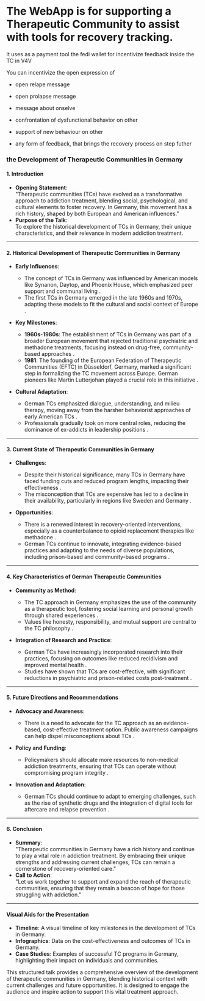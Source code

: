 # The WebApp is for supporting a Therapeutic Community to assist with tools for recovery tracking.

It uses as a payment tool the fedi wallet for incentivize feedback inside the TC in V4V

You can incentivize the open expression of
- open relape message
- open prolapse message
- message about onselve
- confrontation of dysfunctional behavior on other
- support of new behaviour on other

- any form of feedback, that brings the recovery process on step futher

### the Development of Therapeutic Communities in Germany  

#### **1. Introduction**  
- **Opening Statement**:  
  "Therapeutic communities (TCs) have evolved as a transformative approach to addiction treatment, blending social, psychological, and cultural elements to foster recovery. In Germany, this movement has a rich history, shaped by both European and American influences."  
- **Purpose of the Talk**:  
  To explore the historical development of TCs in Germany, their unique characteristics, and their relevance in modern addiction treatment.  

---

#### **2. Historical Development of Therapeutic Communities in Germany**  
- **Early Influences**:  
  - The concept of TCs in Germany was influenced by American models like Synanon, Daytop, and Phoenix House, which emphasized peer support and communal living .  
  - The first TCs in Germany emerged in the late 1960s and 1970s, adapting these models to fit the cultural and social context of Europe .  

- **Key Milestones**:  
  - **1960s-1980s**: The establishment of TCs in Germany was part of a broader European movement that rejected traditional psychiatric and methadone treatments, focusing instead on drug-free, community-based approaches .  
  - **1981**: The founding of the European Federation of Therapeutic Communities (EFTC) in Düsseldorf, Germany, marked a significant step in formalizing the TC movement across Europe. German pioneers like Martin Lutterjohan played a crucial role in this initiative .  

- **Cultural Adaptation**:  
  - German TCs emphasized dialogue, understanding, and milieu therapy, moving away from the harsher behaviorist approaches of early American TCs .  
  - Professionals gradually took on more central roles, reducing the dominance of ex-addicts in leadership positions .  

---

#### **3. Current State of Therapeutic Communities in Germany**  
- **Challenges**:  
  - Despite their historical significance, many TCs in Germany have faced funding cuts and reduced program lengths, impacting their effectiveness .  
  - The misconception that TCs are expensive has led to a decline in their availability, particularly in regions like Sweden and Germany .  

- **Opportunities**:  
  - There is a renewed interest in recovery-oriented interventions, especially as a counterbalance to opioid replacement therapies like methadone .  
  - German TCs continue to innovate, integrating evidence-based practices and adapting to the needs of diverse populations, including prison-based and community-based programs .  

---

#### **4. Key Characteristics of German Therapeutic Communities**  
- **Community as Method**:  
  - The TC approach in Germany emphasizes the use of the community as a therapeutic tool, fostering social learning and personal growth through shared experiences .  
  - Values like honesty, responsibility, and mutual support are central to the TC philosophy .  

- **Integration of Research and Practice**:  
  - German TCs have increasingly incorporated research into their practices, focusing on outcomes like reduced recidivism and improved mental health .  
  - Studies have shown that TCs are cost-effective, with significant reductions in psychiatric and prison-related costs post-treatment .  

---

#### **5. Future Directions and Recommendations**  
- **Advocacy and Awareness**:  
  - There is a need to advocate for the TC approach as an evidence-based, cost-effective treatment option. Public awareness campaigns can help dispel misconceptions about TCs .  

- **Policy and Funding**:  
  - Policymakers should allocate more resources to non-medical addiction treatments, ensuring that TCs can operate without compromising program integrity .  

- **Innovation and Adaptation**:  
  - German TCs should continue to adapt to emerging challenges, such as the rise of synthetic drugs and the integration of digital tools for aftercare and relapse prevention .  

---

#### **6. Conclusion**  
- **Summary**:  
  "Therapeutic communities in Germany have a rich history and continue to play a vital role in addiction treatment. By embracing their unique strengths and addressing current challenges, TCs can remain a cornerstone of recovery-oriented care."  
- **Call to Action**:  
  "Let us work together to support and expand the reach of therapeutic communities, ensuring that they remain a beacon of hope for those struggling with addiction."  

---

#### **Visual Aids for the Presentation**  
- **Timeline**: A visual timeline of key milestones in the development of TCs in Germany.  
- **Infographics**: Data on the cost-effectiveness and outcomes of TCs in Germany.  
- **Case Studies**: Examples of successful TC programs in Germany, highlighting their impact on individuals and communities.  

This structured talk provides a comprehensive overview of the development of therapeutic communities in Germany, blending historical context with current challenges and future opportunities. It is designed to engage the audience and inspire action to support this vital treatment approach.


